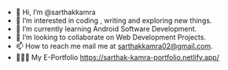- 👋 Hi, I’m @sarthakkamra
- 👀 I’m interested in coding , writing and exploring new things.
- 🌱 I’m currently learning Android Software Development.
- 💞️ I’m looking to collaborate on Web Development Projects.
- 📫 How to reach me mail me at sarthakkamra02@gmail.com.
- 🧑🏻‍💻 My E-Portfolio https://sarthak-kamra-portfolio.netlify.app/

<!---
sarthakkamra/sarthakkamra is a ✨ special ✨ repository because its `README.md` (this file) appears on your GitHub profile.
You can click the Preview link to take a look at your changes.
--->
